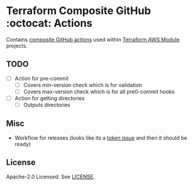 # Terraform Composite GitHub :octocat: Actions

Contains [composite GitHub actions](https://docs.github.com/en/actions/creating-actions/creating-a-composite-action) used within [Terraform AWS Module](https://github.com/terraform-aws-modules) projects.

## TODO

- [ ] Action for pre-commit
  - [ ] Covers min-version check which is for validation
  - [ ] Covers max-version check which is for all pre0-commit hooks
- [ ] Action for getting directories
  - [ ] Outputs directories

## Misc

- Workflow for releases (looks like its a [token issue](https://github.com/gr2m/create-or-update-pull-request-action/issues/281) and then it should be ready)

## License

Apache-2.0 Licensed. See [LICENSE](LICENSE).
